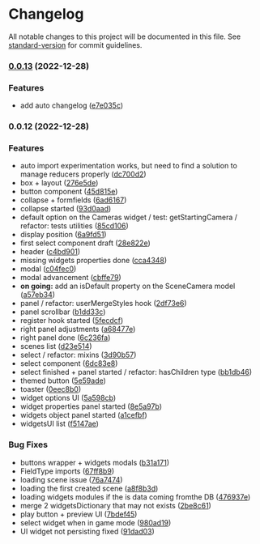 # Changelog

All notable changes to this project will be documented in this file. See [standard-version](https://github.com/conventional-changelog/standard-version) for commit guidelines.

### [0.0.13](https://github.com/mokkapps/changelog-generator-demo/compare/v0.0.12...v0.0.13) (2022-12-28)


### Features

* add auto changelog ([e7e035c](https://github.com/mokkapps/changelog-generator-demo/commits/e7e035ca1a949d8b5609181a9785a366066733bf))

### 0.0.12 (2022-12-28)


### Features

* auto import experimentation works, but need to find a solution to manage reducers properly ([dc700d2](https://github.com/mokkapps/changelog-generator-demo/commits/dc700d229423261a97e35b7264ccd4bbceb1d248))
* box + layout ([276e5de](https://github.com/mokkapps/changelog-generator-demo/commits/276e5de191a1bdea32819980470a23a2d3abafe1))
* button component ([45d815e](https://github.com/mokkapps/changelog-generator-demo/commits/45d815e32ff30a8aed9e58537087c67d4d8c03e1))
* collapse + formfields ([6ad6167](https://github.com/mokkapps/changelog-generator-demo/commits/6ad61679ed4fb7efc3a8559e6582c0ee93e85b61))
* collapse started ([93d0aad](https://github.com/mokkapps/changelog-generator-demo/commits/93d0aad6cbf9090b0ef7ec50c732e66a583268b6))
* default option on the Cameras widget / test: getStartingCamera / refactor: tests utilities ([85cd106](https://github.com/mokkapps/changelog-generator-demo/commits/85cd106989922668c3ee241212cdc49035b6ab5f))
* display position ([6a9fd51](https://github.com/mokkapps/changelog-generator-demo/commits/6a9fd5138a69bdc87fe4542136e321ad6dd8e3d5))
* first select component draft ([28e822e](https://github.com/mokkapps/changelog-generator-demo/commits/28e822e2a954414d100b919a702a6b5c78db6b2c))
* header ([c4bd901](https://github.com/mokkapps/changelog-generator-demo/commits/c4bd901886debfc8d9f3f503f1529205d87c194c))
* missing widgets properties done ([cca4348](https://github.com/mokkapps/changelog-generator-demo/commits/cca43486859a329c779f42445aab01fd6cc41274))
* modal ([c04fec0](https://github.com/mokkapps/changelog-generator-demo/commits/c04fec04f48c36527007c51ae6905224f5fb2e2c))
* modal advancement ([cbffe79](https://github.com/mokkapps/changelog-generator-demo/commits/cbffe79bde57453fbb59b9ec73a9a27974e70ef3))
* **on going:** add an isDefault property on the SceneCamera model ([a57eb34](https://github.com/mokkapps/changelog-generator-demo/commits/a57eb3488cd372a5643848ed4180f0651a863072))
* panel / refactor: userMergeStyles hook ([2df73e6](https://github.com/mokkapps/changelog-generator-demo/commits/2df73e6c371d750c609dc85f58a742b73f7c2051))
* panel scrollbar ([b1dd33c](https://github.com/mokkapps/changelog-generator-demo/commits/b1dd33c26636546527b4171531b2b90c8a97c619))
* register hook started ([5fecdcf](https://github.com/mokkapps/changelog-generator-demo/commits/5fecdcfa2764b0fb20d9121a85ae4543780242b7))
* right panel adjustments ([a68477e](https://github.com/mokkapps/changelog-generator-demo/commits/a68477ecfeb3fdc93d7170303fb425fd6b17a1b8))
* right panel done ([6c236fa](https://github.com/mokkapps/changelog-generator-demo/commits/6c236fa5216ebfe70491073a07bff3a252eb01ae))
* scenes list ([d23e514](https://github.com/mokkapps/changelog-generator-demo/commits/d23e5147c463d174445356cb4af07cf4dcfb6166))
* select / refactor: mixins ([3d90b57](https://github.com/mokkapps/changelog-generator-demo/commits/3d90b57357a060b7f47902fb6410aa5658162b7f))
* select component ([6dc83e8](https://github.com/mokkapps/changelog-generator-demo/commits/6dc83e8486476bc98f6ca5bd8604c5b762d89747))
* select finished + panel started / refactor: hasChildren type ([bb1db46](https://github.com/mokkapps/changelog-generator-demo/commits/bb1db468dc51e4115858f75ecf83480e37e67d06))
* themed button ([5e59ade](https://github.com/mokkapps/changelog-generator-demo/commits/5e59ade0ee66a74c8b88c1ea1c5944e9c1a92689))
* toaster ([0eec8b0](https://github.com/mokkapps/changelog-generator-demo/commits/0eec8b017c82a78125985a9bb4f34c202b072c3e))
* widget options UI ([5a598cb](https://github.com/mokkapps/changelog-generator-demo/commits/5a598cb6b11212c015c804d43dceae6bfda3ce72))
* widget properties panel started ([8e5a97b](https://github.com/mokkapps/changelog-generator-demo/commits/8e5a97bc6d19f048695d5cfcda6a373625e8ef44))
* widgets object panel started ([a1cefbf](https://github.com/mokkapps/changelog-generator-demo/commits/a1cefbff678ad799a30a64f0a73aaea658aed501))
* widgetsUI list ([f5147ae](https://github.com/mokkapps/changelog-generator-demo/commits/f5147aec41adac2c337a10a90b86842dc95b10fd))


### Bug Fixes

* buttons wrapper + widgets modals ([b31a171](https://github.com/mokkapps/changelog-generator-demo/commits/b31a171be973519a8485a5496901090ad48af95e))
* FieldType imports ([67ff8b9](https://github.com/mokkapps/changelog-generator-demo/commits/67ff8b9906cb71862f48a26ac0b52831039432c5))
* loading scene issue ([76a7474](https://github.com/mokkapps/changelog-generator-demo/commits/76a74742edcb5dd02f1181723d08125e4d2e78b4))
* loading the first created scene ([a8f8b3d](https://github.com/mokkapps/changelog-generator-demo/commits/a8f8b3d2b054751d280295016905fdc517f285ce))
* loading widgets modules if the is data coming fromthe DB ([476937e](https://github.com/mokkapps/changelog-generator-demo/commits/476937e63d11665f5b13ca6cc3748b438b9c9c42))
* merge 2 widgetsDictionary that may not exists ([2be8c61](https://github.com/mokkapps/changelog-generator-demo/commits/2be8c615f24acf73fa621fe21ec041b9e5184700))
* play button + preview UI ([7bdef45](https://github.com/mokkapps/changelog-generator-demo/commits/7bdef4524a8947db1364a52b203d6628c2199687))
* select widget when in game mode ([980ad19](https://github.com/mokkapps/changelog-generator-demo/commits/980ad195e79052d08fd8f0e22504595595ce5551))
* UI widget not persisting fixed ([91dad03](https://github.com/mokkapps/changelog-generator-demo/commits/91dad03c970fedcdfe7778f0f093c861bc51480f))
